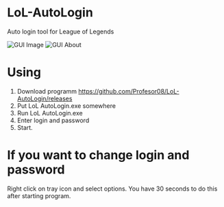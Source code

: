 # LoL-AutoLogin
Auto login tool for League of Legends

![GUI Image](http://image.prntscr.com/image/f8c5eed0a5b946db891e49b142504e7b.png)
![GUI About](http://image.prntscr.com/image/2544d1679df94bbb9ba3527434b90ad9.png)

# Using
1. Download programm https://github.com/Profesor08/LoL-AutoLogin/releases
2. Put LoL AutoLogin.exe somewhere
3. Run LoL AutoLogin.exe
4. Enter login and password
5. Start.

# If you want to change login and password
Right click on tray icon and select options.
You have 30 seconds to do this after starting program.

